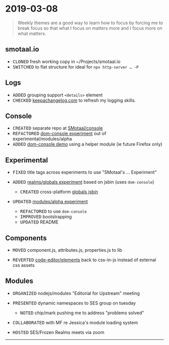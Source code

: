 ﻿# 2019-03-08

<blockquote>Weekly themes are a good way to learn how to focus by forcing me to break focus so that what I focus on matters more and I focus more on what matters.</blockquote>

## smotaal.io

- <kbd>CLONED</kbd> fresh working copy in ~/Projects/smotaal.io
- <kbd>SWITCHED</kbd> to flat structure for ideal for `npx http-server … -P`

## Logs

- <kbd>ADDED</kbd> grouping support `<details>` element
- <kbd>CHECKED</kbd> [keepachangelog.com](https://keepachangelog.com/en/1.0.0/) to refresh my logging skills.

## Console

- <kbd>CREATED</kbd> separate repo at [SMotaal/console](https://www.github.com/smotaal/console)
- <kbd>REFACTORED</kbd> [dom-console experiment](https://github.com/SMotaal/console/tree/master/experiments/dom-console) out of experimental/modules/alpha
- <kbd>ADDED</kbd> [dom-console demo](https://www.smotaal.io/console/experiments/dom-console) using a helper module (ie future Firefox only)

## Experimental

- <kbd>FIXED</kbd> title tags across experiments to use "SMotaal's … Experiment"

- <kbd>ADDED</kbd> [realms/globals experiment](https://github.com/SMotaal/experimental/tree/master/realms/) based on jsbin (uses `dom-console`)

  - <kbd>CREATED</kbd> cross-platform [globals jsbin](https://jsbin.com/gist/3ed1cc5321a55786e8bec21858f116b7)

- <kbd>UPDATED</kbd> [modules/alpha experiment](https://github.com/SMotaal/experimental/tree/master/modules/alpha)
  - <kbd>REFACTORED</kbd> to use `dom-console`
  - <kbd>IMPROVED</kbd> bootstrapping
  - <kbd>UPDATED</kbd> README

## Components

- <kbd>MOVED</kbd> component.js, attributes.js, properties.js to lib

- <kbd>REVERTED</kbd> [code-editor/elements](https://github.com/SMotaal/components/tree/master/code-editor/elements) back to css-in-js instead of external css assets

## Modules

- <kbd>ORGANIZED</kbd> nodejs/modules "Editorial for Upstream" meeting

- <kbd>PRESENTED</kbd> dynamic namespaces to SES group on tuesday

  - <kbd>NOTED</kbd> chip/mark pushing me to address "problems solved"

- <kbd>COLLABORATED</kbd> with MF re Jessica's module loading system

- <kbd>HOSTED</kbd> SES/Frozen Realms meets via zoom

---
